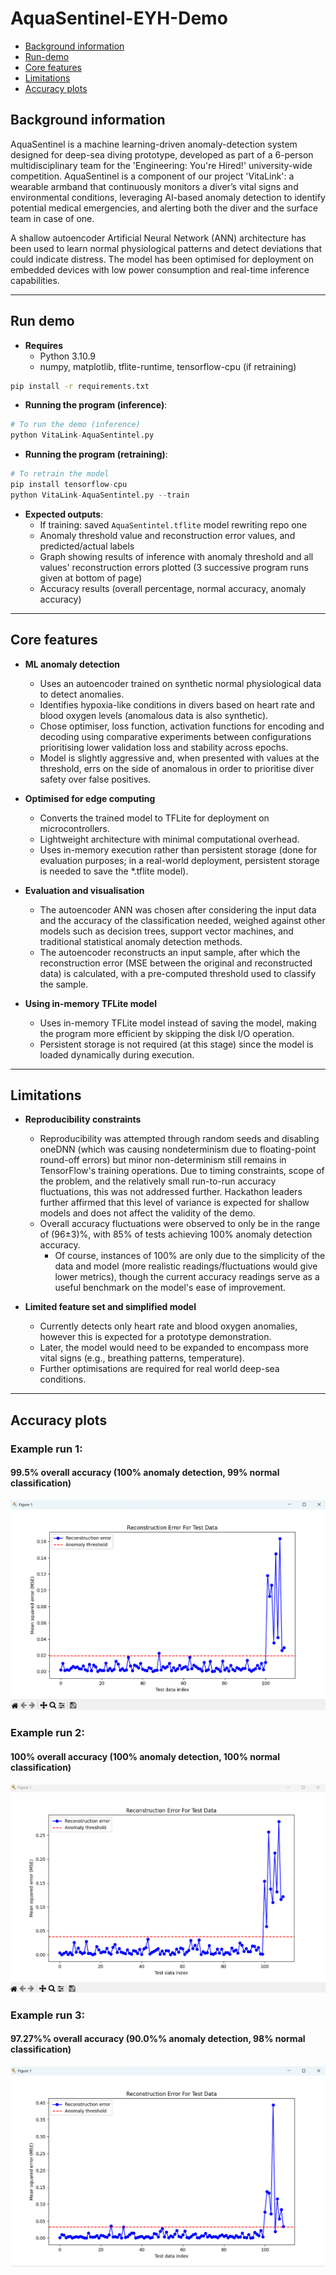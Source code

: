# AquaSentinel-EYH-Demo

   * [Background information](#background-information)
   * [Run-demo](#run-demo)
   * [Core features](#core-features)
   * [Limitations](#limitations)
   * [Accuracy plots](#accuracy-plots)


## Background information

AquaSentinel is a machine learning-driven anomaly-detection system designed for deep-sea diving prototype, developed as part of a 6-person multidisciplinary team for the 'Engineering: You're Hired!' university-wide competition. AquaSentinel is a component of our project 'VitaLink': a wearable armband that continuously monitors a diver’s vital signs and environmental conditions, leveraging AI-based anomaly detection to identify potential medical emergencies, and alerting both the diver and the surface team in case of one.

A shallow autoencoder Artificial Neural Network (ANN) architecture has been used to learn normal physiological patterns and detect deviations that could indicate distress. The model has been optimised for deployment on embedded devices with low power consumption and real-time inference capabilities. 

---
## Run demo

- **Requires**
    - Python 3.10.9
    - numpy, matplotlib, tflite-runtime, tensorflow-cpu (if retraining)

```bash
pip install -r requirements.txt
```
 
- **Running the program (inference)**:

```python
# To run the demo (inference)
python VitaLink-AquaSentintel.py
```

- **Running the program (retraining)**:
```python
# To retrain the model
pip install tensorflow-cpu
python VitaLink-AquaSentintel.py --train
```

- **Expected outputs**:
  - If training: saved `AquaSentintel.tflite` model rewriting repo one
  - Anomaly threshold value and reconstruction error values, and predicted/actual labels
  - Graph showing results of inference with anomaly threshold and all values' reconstruction errors plotted (3 successive program runs given at bottom of page)
  - Accuracy results (overall percentage, normal accuracy, anomaly accuracy)

---

## Core features

- **ML anomaly detection**  
  - Uses an autoencoder trained on synthetic normal physiological data to detect anomalies.
  - Identifies hypoxia-like conditions in divers based on heart rate and blood oxygen levels (anomalous data is also synthetic).
  - Chose optimiser, loss function, activation functions for encoding and decoding using comparative experiments between configurations prioritising lower validation loss and stability across epochs.
  - Model is slightly aggressive and, when presented with values at the threshold, errs on the side of anomalous in order to prioritise diver safety over false positives.

- **Optimised for edge computing**  
  - Converts the trained model to TFLite for deployment on microcontrollers.
  - Lightweight architecture with minimal computational overhead.
  - Uses in-memory execution rather than persistent storage (done for evaluation purposes; in a real-world deployment, persistent storage is needed to save the *.tflite model).

- **Evaluation and visualisation**
  - The autoencoder ANN was chosen after considering the input data and the accuracy of the classification needed, weighed against other models such as decision trees, support vector machines, and traditional statistical anomaly detection methods.
  - The autoencoder reconstructs an input sample, after which the reconstruction error (MSE between the original and reconstructed data) is calculated, with a pre-computed threshold used to classify the sample.

- **Using in-memory TFLite model**
  - Uses in-memory TFLite model instead of saving the model, making the program more efficient by skipping the disk I/O operation.
  - Persistent storage is not required (at this stage) since the model is loaded dynamically during execution.

---

## Limitations

- **Reproducibility constraints**
  - Reproducibility was attempted through random seeds and disabling oneDNN (which was causing nondeterminism due to floating-point round-off errors) but minor non-determinism still remains in TensorFlow's training operations. Due to timing constraints, scope of the problem, and the relatively small run-to-run accuracy fluctuations, this was not addressed further. Hackathon leaders further affirmed that this level of variance is expected for shallow models and does not affect the validity of the demo.
  - Overall accuracy fluctuations were observed to only be in the range of (96±3)%, with 85% of tests achieving 100% anomaly detection accuracy.
    - Of course, instances of 100% are only due to the simplicity of the data and model (more realistic readings/fluctuations would give lower metrics), though the current accuracy readings serve as a useful benchmark on the model's ease of improvement.

- **Limited feature set and simplified model**  
  - Currently detects only heart rate and blood oxygen anomalies, however this is expected for a prototype demonstration.
  - Later, the model would need to be expanded to encompass more vital signs (e.g., breathing patterns, temperature).
  - Further optimisations are required for real world deep-sea conditions.

---

## Accuracy plots

### Example run 1: 
#### 99.5% overall accuracy (100% anomaly detection, 99% normal classification)
![Sample plot 2](docs/assets/sample-plot-example-2)

### Example run 2: 
#### 100% overall accuracy (100% anomaly detection, 100% normal classification)

![Sample plot 1](docs/assets/sample-plot-example-1)

### Example run 3: 
#### 97.27%% overall accuracy (90.0%% anomaly detection, 98% normal classification)
![Sample plot 3](docs/assets/sample-plot-example-3)
